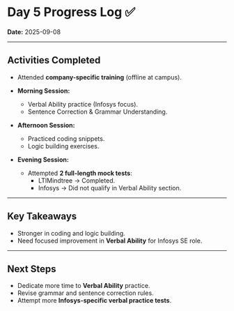 # Day 5 Progress Log ✅

**Date:** 2025-09-08

---

## Activities Completed

- Attended **company-specific training** (offline at campus).
- **Morning Session:**

  - Verbal Ability practice (Infosys focus).
  - Sentence Correction & Grammar Understanding.

- **Afternoon Session:**

  - Practiced coding snippets.
  - Logic building exercises.

- **Evening Session:**
  - Attempted **2 full-length mock tests**:
    - LTIMindtree → Completed.
    - Infosys → Did not qualify in Verbal Ability section.

---

## Key Takeaways

- Stronger in coding and logic building.
- Need focused improvement in **Verbal Ability** for Infosys SE role.

---

## Next Steps

- Dedicate more time to **Verbal Ability** practice.
- Revise grammar and sentence correction rules.
- Attempt more **Infosys-specific verbal practice tests**.
